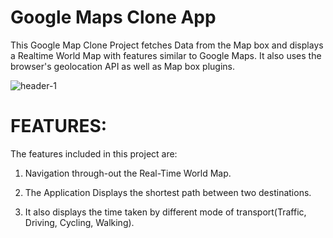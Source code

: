 # Google Maps Clone App
This Google Map Clone Project fetches Data from the Map box and displays a Realtime World Map with features similar to Google Maps. It also uses the browser's geolocation API as well as Map box plugins.


![header-1](https://user-images.githubusercontent.com/76587782/143453576-91cbb6cd-23e9-4cae-b3f4-2df8a0386584.png)
# FEATURES:
The features included in this project are:

 1) Navigation through-out the Real-Time World Map.
 
 2) The Application Displays the shortest path between two destinations.
 
 3) It also displays the time taken by different mode of transport(Traffic, Driving, Cycling, Walking).
